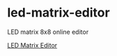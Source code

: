 # led-matrix-editor
LED matrix 8x8 online editor

[LED Matrix Editor](http://xantorohara.github.io/led-matrix-editor)